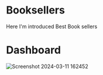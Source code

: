 # Booksellers
Here I'm introduced Best Book sellers
# Dashboard
![Screenshot 2024-03-11 162452](https://github.com/AliniPatel/Booksellers/assets/152879555/becf970c-0912-40ed-a069-03cd1224b902)
